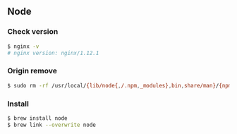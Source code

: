 ## Node

### Check version
```bash
$ nginx -v
# nginx version: nginx/1.12.1
```

### Origin remove
```bash
$ sudo rm -rf /usr/local/{lib/node{,/.npm,_modules},bin,share/man}/{npm*,node*,man1/node*}
```

### Install 
```bash
$ brew install node
$ brew link --overwrite node
```